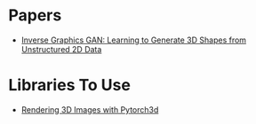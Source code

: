 # Papers
- [Inverse Graphics GAN: Learning to Generate 3D Shapes from Unstructured 2D Data](https://arxiv.org/pdf/2002.12674.pdf)
# Libraries To Use
-  [Rendering 3D Images with Pytorch3d](https://towardsdatascience.com/how-to-render-3d-files-using-pytorch3d-ef9de72483f8)